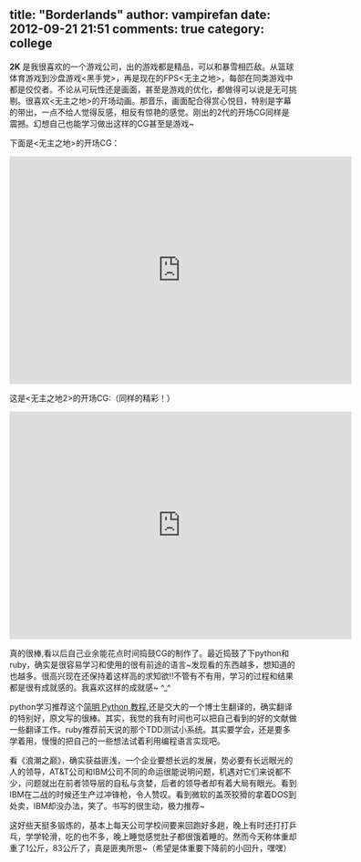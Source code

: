 title: "Borderlands"
author: vampirefan
date: 2012-09-21 21:51
comments: true
category: college
--------------------

**2K** 是我很喜欢的一个游戏公司，出的游戏都是精品，可以和暴雪相匹敌。从篮球体育游戏到沙盘游戏<黑手党>，再是现在的FPS<无主之地>，每部在同类游戏中都是佼佼者。不论从可玩性还是画面，甚至是游戏的优化，都做得可以说是无可挑剔。很喜欢<无主之地>的开场动画。那音乐，画面配合得赏心悦目，特别是字幕的带出，一点不给人觉得反感，相反有惊艳的感觉。刚出的2代的开场CG同样是震撼。幻想自己也能学习做出这样的CG甚至是游戏~

<!-- more -->

下面是<无主之地>的开场CG：
<center><iframe height=400 width=600 src='http://player.youku.com/embed/XNTE4MDIyNDA0' frameborder=0 'allowfullscreen'></iframe></center>

这是<无主之地2>的开场CG:（同样的精彩！）

<center><iframe height=400 width=600 src='http://player.youku.com/embed/XNDUxMjU1OTI4' frameborder=0 'allowfullscreen'></iframe></center>

真的很棒,看以后自己业余能花点时间捣鼓CG的制作了。最近捣鼓了下python和ruby，确实是很容易学习和使用的很有前途的语言~发现看的东西越多，想知道的也越多。很高兴现在还保持着这样高的求知欲!!不管有不有用，学习的过程和结果都是很有成就感的。我喜欢这样的成就感~  ^_^

python学习推荐这个[简明 Python 教程](http://sebug.net/paper/python/),还是交大的一个博士生翻译的，确实翻译的特别好，原文写的很棒。其实，我觉的我有时间也可以把自己看到的好的文献做一些翻译工作。ruby推荐前天说的那个TDD测试小系统。其实要学会，还是要多学着用，慢慢的把自己的一些想法试着利用编程语言实现吧。

看《浪潮之巅》，确实获益匪浅，一个企业要想长远的发展，势必要有长远眼光的人的领导，AT&T公司和IBM公司不同的命运很能说明问题，机遇对它们来说都不少，问题就出在前者领导层的自私与贪婪，后者的领导者却有着大局有眼光。看到IBM在二战的时候还生产过冲锋枪，令人赞叹。看到微软的盖茨狡猾的拿着DOS到处卖，IBM却没办法，笑了。书写的很生动，极力推荐~

这好些天挺多锻炼的，基本上每天公司学校间要来回跑好多趟，晚上有时还打打乒乓，学学轮滑，吃的也不多，晚上睡觉感觉肚子都很饿着睡的。然而今天称体重却重了1公斤，83公斤了，真是匪夷所思~（希望是体重要下降前的小回升，嘿嘿）

